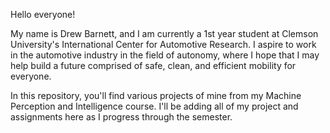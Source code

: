 Hello everyone! 

My name is Drew Barnett, and I am currently a 1st year student at Clemson University's International Center for Automotive Research. I aspire to work in the automotive industry in the field of autonomy, where I hope that I may help build a future comprised of safe, clean, and efficient mobility for everyone. 

In this repository, you'll find various projects of mine from my Machine Perception and Intelligence course. I'll be adding all of my project and assignments here as I progress through the semester. 

 
